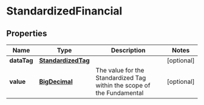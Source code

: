 
# StandardizedFinancial

## Properties
Name | Type | Description | Notes
------------ | ------------- | ------------- | -------------
**dataTag** | [**StandardizedTag**](StandardizedTag.md) |  |  [optional]
**value** | [**BigDecimal**](BigDecimal.md) | The value for the Standardized Tag within the scope of the Fundamental |  [optional]



